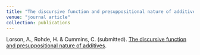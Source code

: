 ```yaml
---
title: "The discursive function and presuppositional nature of additives"
venue: "journal article"
collection: publications
---
```


Lorson, A., Rohde, H. & Cummins, C. (submitted). [The discursive function and presuppositional nature of additives](https://psyarxiv.com/ptvqs/).


